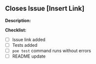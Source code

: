 ## Closes Issue [Insert Link]

**Description:**

**Checklist:**
- [ ] Issue link added
- [ ] Tests added
- [ ] `poe test` command runs without errors
- [ ] README update 
